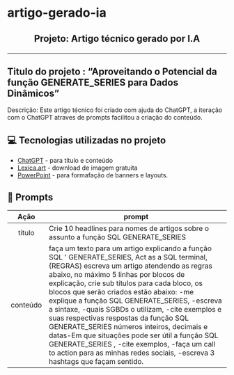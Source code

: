 # artigo-gerado-ia



<h2 align="center">Projeto: Artigo técnico gerado por I.A</h>

____
## Titulo do projeto : “Aproveitando o Potencial da função GENERATE_SERIES para Dados Dinâmicos” 

Descrição: Este artigo técnico foi criado com ajuda do ChatGPT, a iteração com o ChatGPT atraves de prompts facilitou a criação do conteúdo. 

## 💻 Tecnologias utilizadas no projeto

- [ChatGPT](https://chat.openai.com/) - para título e conteúdo
- [Lexica.art](https://lexica.art/) - download de imagem gratuita
- [PowerPoint](https://www.microsoft.com/en/microsoft-365/powerpoint) - para formafação de banners e layouts.

## 📄 Prompts 

|   Ação   | prompt                                                                                                                                                                                                                                                                         |
| :------: | ------------------------------------------------------------------------------------------------------------------------------------------------------------------------------------------------------------------------------------------------------------------------------ |
|  título  | Crie 10 headlines para nomes de artigos sobre o assunto a função SQL GENERATE_SERIES                                                                                                                                                                                                   |
| conteúdo | faça um texto para um artigo explicando a função SQL ' GENERATE_SERIES, Act as a SQL terminal, {REGRAS} escreva um artigo atendendo as regras abaixo, no máximo 5 linhas por blocos de explicação, crie sub títulos para cada bloco, os blocos que serão criados estão abaixo: -me explique a função SQL GENERATE_SERIES, -escreva a sintaxe, -quais SGBDs o utilizam, -cite exemplos e suas respectivas respostas da função SQL GENERATE_SERIES números inteiros, decimais e datas-Em que situações pode ser útil a função SQL GENERATE_SERIES , -cite exemplos, -faça um call to action para as minhas redes sociais, -escreva 3 hashtags que façam sentido. |
